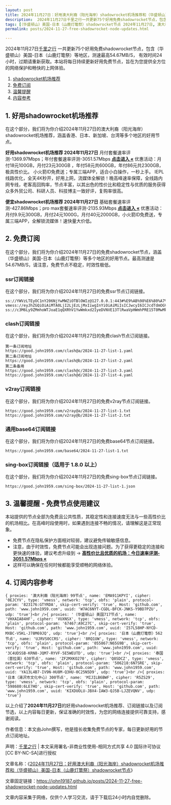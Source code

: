 ```yaml
---
layout: post
title: 2024年11月27日：好用澳大利裔（阳光海岸）shadowrocket机场推荐和（华盛顿山）美国-日本（山鹿灯篭祭）shadowrocket节点
description:  2024年11月27日千里之行一共更新75个好用免费shadowrocket节点，包含（华盛顿山）美国-日本（山鹿灯篭祭）等地区，测速最高54.67MB/S， 有效时间24小时，过期请重新获取。本站将每日持续更新好用免费节点，旨在为您提供全方位的网络保护和畅快的上网体验
tags: [（华盛顿山）美国-日本（山鹿灯篭祭）shadowrocket节点 2024年11月27日, 澳大利裔（阳光海岸）好用shadowrocket机场推荐 2024年11月27日]
permalink: posts/2024-11-27-free-shadowrocket-node-updates.html

---
```



2024年11月27日[千里之行](https://john19187.github.io) 一共更新75个好用免费shadowrocket节点，包含（华盛顿山）美国-日本（山鹿灯篭祭）等地区，测速最高54.67MB/S， 有效时间24小时，过期请重新获取。本站将每日持续更新好用免费节点，旨在为您提供全方位的网络保护和畅快的上网体验。

1. [shadowrocket机场推荐](#1-好用shadowrocket机场推荐)
2. [免费订阅](#2-免费订阅)
3. [温馨提醒](#3-温馨提醒---免费节点使用建议)
4. [内容参考](#4-订阅内容参考)

## 1. 好用shadowrocket机场推荐

在这个部分，我们将为你介绍2024年11月27日的澳大利裔（阳光海岸）shadowrocket机场推荐，涵盖香港、日本、新加坡、台湾等多个地区的好用节点。

<div class="good cat1"><strong>好用shadowrocket机场推荐 2024年11月27日</strong> 月付套餐速率评测-1369.97Mbps；年付套餐速率评测-3051.57Mbps <strong><a href="https://good.john1959.com/lepl/2024-11-27" target="_blank">点击进入 «</a></strong> 优惠活动：月付18元100GB，月付23元300GB ，年付58元共600GB，年付86元共2300GB，极具性价比。 小火箭ID免费送；专属三端APP，适合小白操作，一秒上手。 IEPL线路优化，全天4K秒开，好用上网，流媒体全解锁！晚高峰速率保障，全线路内网专线，老客高回购率，节点丰富，以其出色的性价比和稳定性与优质的服务获得众多外贸公司、科研人员、科技博主一致好评，复购率很高。</div><div class="good cat2">

<strong>便宜shadowrocket机场推荐 2024年11月27日</strong> 基础套餐速率评测-427.86Mbps；pro max套餐速率评测-2135.93Mbps <strong><a href="https://good.john1959.com/cheap/2024-11-27" target="_blank">点击进入 «</a></strong> 优惠活动：月付9.9元300GB，月付24元1000G，月付40元2000GB，小火箭ID免费送，专属三端APP，全解锁流媒体！速快量大价低。</div>

## 2. 免费订阅

在这个部分，我们将为你介绍2024年11月27日的免费shadowrocket节点，涵盖（华盛顿山）美国-日本（山鹿灯篭祭）等多个地区的好用节点。最高测速是54.67MB/S，请注意，免费节点不稳定，时效性极低。

### ssr订阅链接

在这个部分，我们将为你介绍2024年11月27日的免费ssr节点订阅链接。

```
ss://YWVzLTEyOC1nY206NjYwMWZiOTBlOWIz@127.0.0.1:443#%E9%AB%98%E6%80%A7%E4%BB%B7%E6%AF%94%E6%9C%BA%E5%9C%BA%3Ahttps%3A%2F%2Fkfyun.uk
vmess://eyJhZGQiOiAiMTA0LjI2LjEzLjMxIiwgInYiOiAiMiIsICJwcyI6ICJcdTdmOGVcdTU2ZmQgQ2xvdWRGbGFyZVx1ODI4Mlx1NzBiOSIsICJwb3J0IjogMjA4NiwgImlkIjogImU5ZTNjYzEzLWRiNDgtNGNjMS04YzI0LTc2MjY0MzlhNTMzOSIsICJhaWQiOiAiMCIsICJuZXQiOiAid3MiLCAidHlwZSI6ICIiLCAiaG9zdCI6ICJpcDEuMTc4OTAzNC54eXoiLCAicGF0aCI6ICJnaXRodWIuY29tL0FsdmluOTk5OSIsICJ0bHMiOiAiIn0=
ss://c3M6Ly9ZMmhoWTJoaE1qQXRhV1YwWmkxd2IyeDVNVE13TlRwaVpHWmhPRE15T0MwMk1ESm1MVFJoTm1VdFlqQXdaUzB6T1RObE5ESXhOV0kzTkdZ@free.2apzhfa:31115#9%7C%F0%9F%87%AF%F0%9F%87%B5%E6%97%A5%E6%9C%AC%2003%20%7C%201x%20JP
```

### clash订阅链接

在这个部分，我们将为你介绍2024年11月27日的免费clash节点订阅链接。

```
第一条订阅地址
https://good.john1959.com/clash@a/2024-11-27-list-1.yaml
第二条订阅地址
https://good.john1959.com/clash@b/2024-11-27-list-2.yaml
第二条备用
https://good.john1959.com/clash@c/2024-11-27-list-3.yaml
https://good.john1959.com/clash@d/2024-11-27-list-4.yaml
```

### v2ray订阅链接

在这个部分，我们将为你介绍2024年11月27日的免费v2ray节点订阅链接。

```
https://good.john1959.com/v2ray@a/2024-11-27-list-1.txt
https://good.john1959.com/v2ray@b/2024-11-27-list-2.txt
```

### 通用base64订阅链接

在这个部分，我们将为你介绍2024年11月27日的免费base64节点订阅链接。

```
https://good.john1959.com/base64/2024-11-27-list-1.txt
```

### sing-box订阅链接（适用于 1.8.0 以上）

在这个部分，我们将为你介绍2024年11月27日的免费sing-box节点订阅链接。

```
https://good.john1959.com/sing-box/2024-11-27-list-1.json
```

## 3. 温馨提醒 - 免费节点使用建议

本站提供的节点全部为免费且公共性质，其稳定性和连接速度无法与一些高性价比的机场相比。在高峰时段使用时，如果遇到连接不畅的情况，请理解这是正常现象。

- 免费节点在隐私保护方面相对较弱，建议避免传输敏感信息。
- 注意，由于时效性，免费节点可能会出现连接问题。为了获得更稳定的连接和更快速的体验，建议考虑升级到 → <strong>[高性价比且优质的机场：今日速率评测- 3051.57Mbps «](https://good.john1959.com/lepl/2024-11-27)</strong>
- 这样可以确保在任何时候都能享受顺畅的网络体验。

## 4. 订阅内容参考

```
{ proxies: '澳大利裔（阳光海岸）99节点', name: 'EMA911KPYI', cipher: '0EJCYV', type: 'vmess', network: 'tcp', obfs: 'plain', protocol-param: '823176:GTYRDA', skip-cert-verify: 'true', Host: 'github.com', path: 'www.john1959.com', uuid: 'W7AC6NYT-CGDL-BFCK-JNKS-Y9BD7PZU', udp: 'true'}<br />{ proxies: '（华盛顿山）美国717节点', name: 'VHXAIA84HF', cipher: 'VUXNSX', type: 'vmess', network: 'tcp', obfs: 'plain', protocol-param: '67467:A9C27C', skip-cert-verify: 'true', Host: 'github.com', path: 'www.john1959.com', uuid: 'I57L58HP-NYCD-MXBC-V5KL-J78M69JQ', udp: 'true'}<br />{ proxies: '日本（山鹿灯篭祭）562节点', name: 'UJRVS0CCRS', cipher: '8RQ1UW', type: 'vmess', network: 'tcp', obfs: 'plain', protocol-param: '055867:N65G9B', skip-cert-verify: 'true', Host: 'github.com', path: 'www.john1959.com', uuid: '3C4UDSSB-KRN8-JQM7-RYVF-5E5WEUTD', udp: 'true'}<br />{ proxies: '泰国（普拉英）630节点', name: 'ZF2MXKO270', cipher: 'Q8SDCZ', type: 'vmess', network: 'tcp', obfs: 'plain', protocol-param: '506218:6N7SRE', skip-cert-verify: 'true', Host: 'github.com', path: 'www.john1959.com', uuid: 'YA13L4B7-IV9N-HU8M-Q3HU-0C25N5D9', udp: 'true'}<br />{ proxies: '日本（湯沢市文化中心）300节点', name: 'MIJILB6BWF', cipher: 'R5ZS29', type: 'vmess', network: 'tcp', obfs: 'plain', protocol-param: '598680:6LE7HO', skip-cert-verify: 'true', Host: 'github.com', path: 'www.john1959.com', uuid: 'KIXDUOLU-JBX4-IAW3-QJ5B-LJZEVQNV', udp: 'true'}
```

以上介绍了<strong>2024年11月27日</strong>的好用shadowrocket机场推荐、订阅链接以及订阅节选，以上内容每日更新，保证准确的时效性，为您的网络连接提供可靠支持，感谢阅读。

作者信息：本文由John撰写，他是擅长收集免费节点的专家，每日更新好用的节点订阅地址。

声明：[千里之行](https://john19187.github.io) | 本文采用署名-非商业性使用-相同方式共享 4.0 国际许可协议[CC BY-NC-SA]进行授权

文章名称：《[2024年11月27日：好用澳大利裔（阳光海岸）shadowrocket机场推荐和（华盛顿山）美国-日本（山鹿灯篭祭）shadowrocket节点](https://john19187.github.io/posts/2024-11-27-free-shadowrocket-node-updates.html)》

文章固定链接：https://john19187.github.io/posts/2024-11-27-free-shadowrocket-node-updates.html



文章内容采集于网络，仅供个人学习交流，请于下载后24小时内自觉删除。

